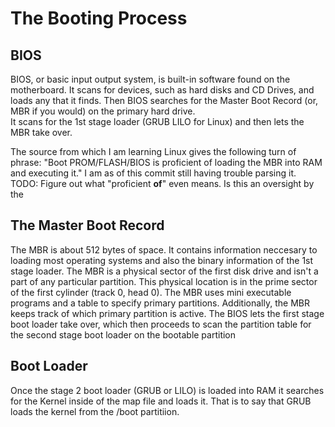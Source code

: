 # The Booting Process

## BIOS

BIOS, or basic input output system, is built-in software found on the motherboard.  It scans for devices, such as hard disks and CD Drives, and loads any that it finds.
Then BIOS searches for the Master Boot Record (or, MBR if you would) on the primary hard drive.  
It scans for the 1st stage loader (GRUB LILO for Linux)  and then lets the MBR take over.  

The source from which I am learning Linux gives the following turn of phrase:
"Boot PROM/FLASH/BIOS is proficient of loading the MBR into RAM and executing it."
I am as of this commit still having trouble parsing it.
TODO: Figure out what "proficient **of**" even means.  Is this an oversight by the

## The Master Boot Record

The MBR is about 512 bytes of space. It contains information neccesary to loading most operating systems and also the binary information of the 1st stage loader.  The MBR is a physical sector of the first disk drive and isn't a part of any particular partition.  This physical location is in the prime sector of the first cylinder (track 0, head 0). The MBR uses mini executable programs and a table to specify primary partitions.  Additionally, the MBR keeps track of which primary partition is active.  The BIOS lets the first stage boot loader take over, which then proceeds to scan the partition table for the second stage boot loader on the bootable partition

## Boot Loader

Once the stage 2 boot loader (GRUB or LILO) is loaded into RAM it searches for the Kernel inside of the map file and loads it.  That is to say that GRUB loads the kernel from the /boot partitiion.